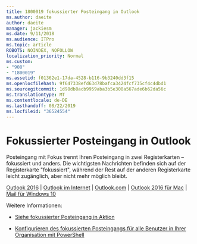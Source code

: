 ```yaml
---
title: 1800019 fokussierter Posteingang in Outlook
ms.author: daeite
author: daeite
manager: jackiesm
ms.date: 9/11/2018
ms.audience: ITPro
ms.topic: article
ROBOTS: NOINDEX, NOFOLLOW
localization_priority: Normal
ms.custom:
- "908"
- "1800019"
ms.assetid: f01362e1-17da-4528-b116-9b3240dd3f15
ms.openlocfilehash: 9f647338efd63d78bafca3424fcf735cf4c4dbd1
ms.sourcegitcommit: 1d98db8acb9959aba3b5e308a567ade6b62da56c
ms.translationtype: MT
ms.contentlocale: de-DE
ms.lasthandoff: 08/22/2019
ms.locfileid: "36524554"
---
```

# <a name="focused-inbox-in-outlook"></a>Fokussierter Posteingang in Outlook

Posteingang mit Fokus trennt Ihren Posteingang in zwei Registerkarten – fokussiert und anders. Die wichtigsten Nachrichten befinden sich auf der Registerkarte "fokussiert", während der Rest auf der anderen Registerkarte leicht zugänglich, aber nicht mehr möglich bleibt.
  
[Outlook 2016](https://go.microsoft.com/fwlink/p/?linkid=2002112&amp;clcid=0x409) | [Outlook im Internet](https://go.microsoft.com/fwlink/p/?linkid=2002113&amp;clcid=0x409) | [Outlook.com](https://go.microsoft.com/fwlink/p/?linkid=2002012&amp;clcid=0x409) | [Outlook 2016 für Mac](https://go.microsoft.com/fwlink/p/?linkid=2002013&amp;clcid=0x409) | [Mail für Windows 10](https://go.microsoft.com/fwlink/p/?linkid=2001919&amp;clcid=0x409)
  
Weitere Informationen:
  
- [Siehe fokussierter Posteingang in Aktion](https://go.microsoft.com/fwlink/p/?linkid=2002212&amp;clcid=0x409)

- [Konfigurieren des fokussierten Posteingangs für alle Benutzer in Ihrer Organisation mit PowerShell](https://go.microsoft.com/fwlink/p/?linkid=2002308&amp;clcid=0x409)
